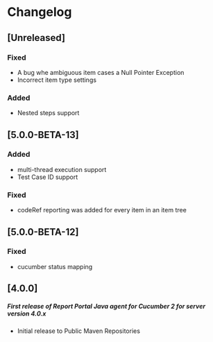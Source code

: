 # Changelog

## [Unreleased]
### Fixed
- A bug whe ambiguous item cases a Null Pointer Exception
- Incorrect item type settings
### Added
- Nested steps support

## [5.0.0-BETA-13]
### Added
- multi-thread execution support
- Test Case ID support
### Fixed
- codeRef reporting was added for every item in an item tree

## [5.0.0-BETA-12]
### Fixed
- cucumber status mapping

## [4.0.0]
##### First release of Report Portal Java agent for Cucumber 2 for server version 4.0.x
* Initial release to Public Maven Repositories
